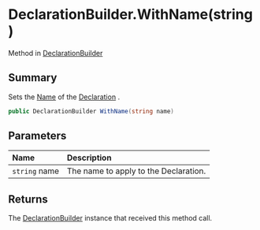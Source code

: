# DeclarationBuilder.WithName(string)

Method in [DeclarationBuilder](/api/csharp/yarn.compiler.declarationbuilder.md)

## Summary


Sets the  <a href="yarn.compiler.declaration.name.md">Name</a>  of the  <a href="yarn.compiler.declarationbuilder.declaration.md">Declaration</a> .


```csharp
public DeclarationBuilder WithName(string name)
```

## Parameters

|Name|Description|
|:---|:---|
|`string` name|The name to apply to the Declaration.|

## Returns

The  <a href="yarn.compiler.declarationbuilder.md">DeclarationBuilder</a>  instance that received
this method call.

